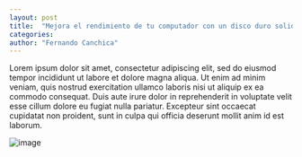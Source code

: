```yaml
---
layout: post
title:  "Mejora el rendimiento de tu computador con un disco duro solido"
categories:  
author: "Fernando Canchica" 
---
```


Lorem ipsum dolor sit amet, consectetur adipiscing elit, sed do eiusmod tempor incididunt ut labore et dolore magna aliqua. Ut enim ad minim veniam, quis nostrud exercitation ullamco laboris nisi ut aliquip ex ea commodo consequat. Duis aute irure dolor in reprehenderit in voluptate velit esse cillum dolore eu fugiat nulla pariatur. Excepteur sint occaecat cupidatat non proident, sunt in culpa qui officia deserunt mollit anim id est laborum.

![image](https://i.blogs.es/2ba239/7072709381_f6e4aa12ad_k/1366_2000.jpg)

